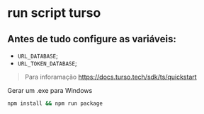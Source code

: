 # run script turso

## Antes de tudo configure as variáveis:
* `URL_DATABASE`;
* `URL_TOKEN_DATABASE`;

> Para inforamação https://docs.turso.tech/sdk/ts/quickstart


Gerar um .exe para Windows
```bash
npm install && npm run package

```

